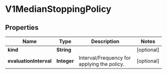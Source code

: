 
# V1MedianStoppingPolicy

## Properties
Name | Type | Description | Notes
------------ | ------------- | ------------- | -------------
**kind** | **String** |  |  [optional]
**evaluationInterval** | **Integer** | Interval/Frequency for applying the policy. |  [optional]



